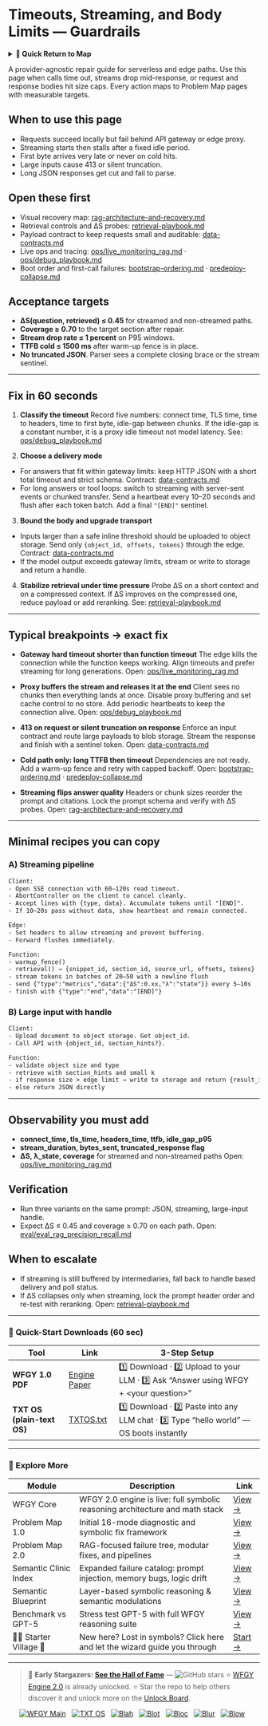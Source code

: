 # Timeouts, Streaming, and Body Limits — Guardrails

<details>
  <summary><strong>🧭 Quick Return to Map</strong></summary>

<br>

  > You are in a sub-page of **Cloud_Serverless**.  
  > To reorient, go back here:  
  >
  > - [**Cloud_Serverless** — scalable functions and event-driven pipelines](./README.md)  
  > - [**WFGY Global Fix Map** — main Emergency Room, 300+ structured fixes](../README.md)  
  > - [**WFGY Problem Map 1.0** — 16 reproducible failure modes](../../README.md)  
  >
  > Think of this page as a desk within a ward.  
  > If you need the full triage and all prescriptions, return to the Emergency Room lobby.
</details>


A provider-agnostic repair guide for serverless and edge paths. Use this page when calls time out, streams drop mid-response, or request and response bodies hit size caps. Every action maps to Problem Map pages with measurable targets.

## When to use this page

* Requests succeed locally but fail behind API gateway or edge proxy.
* Streaming starts then stalls after a fixed idle period.
* First byte arrives very late or never on cold hits.
* Large inputs cause 413 or silent truncation.
* Long JSON responses get cut and fail to parse.

## Open these first

* Visual recovery map: [rag-architecture-and-recovery.md](https://github.com/onestardao/WFGY/blob/main/ProblemMap/rag-architecture-and-recovery.md)
* Retrieval controls and ΔS probes: [retrieval-playbook.md](https://github.com/onestardao/WFGY/blob/main/ProblemMap/retrieval-playbook.md)
* Payload contract to keep requests small and auditable: [data-contracts.md](https://github.com/onestardao/WFGY/blob/main/ProblemMap/data-contracts.md)
* Live ops and tracing: [ops/live\_monitoring\_rag.md](https://github.com/onestardao/WFGY/blob/main/ProblemMap/ops/live_monitoring_rag.md) · [ops/debug\_playbook.md](https://github.com/onestardao/WFGY/blob/main/ProblemMap/ops/debug_playbook.md)
* Boot order and first-call failures: [bootstrap-ordering.md](https://github.com/onestardao/WFGY/blob/main/ProblemMap/bootstrap-ordering.md) · [predeploy-collapse.md](https://github.com/onestardao/WFGY/blob/main/ProblemMap/predeploy-collapse.md)

## Acceptance targets

* **ΔS(question, retrieved) ≤ 0.45** for streamed and non-streamed paths.
* **Coverage ≥ 0.70** to the target section after repair.
* **Stream drop rate ≤ 1 percent** on P95 windows.
* **TTFB cold ≤ 1500 ms** after warm-up fence is in place.
* **No truncated JSON**. Parser sees a complete closing brace or the stream sentinel.

---

## Fix in 60 seconds

1. **Classify the timeout**
   Record five numbers: connect time, TLS time, time to headers, time to first byte, idle-gap between chunks.
   If the idle-gap is a constant number, it is a proxy idle timeout not model latency.
   See: [ops/debug\_playbook.md](https://github.com/onestardao/WFGY/blob/main/ProblemMap/ops/debug_playbook.md)

2. **Choose a delivery mode**

* For answers that fit within gateway limits: keep HTTP JSON with a short total timeout and strict schema.
  Contract: [data-contracts.md](https://github.com/onestardao/WFGY/blob/main/ProblemMap/data-contracts.md)
* For long answers or tool loops: switch to streaming with server-sent events or chunked transfer. Send a heartbeat every 10–20 seconds and flush after each token batch. Add a final `"[END]"` sentinel.

3. **Bound the body and upgrade transport**

* Inputs larger than a safe inline threshold should be uploaded to object storage. Send only `{object_id, offsets, tokens}` through the edge.
  Contract: [data-contracts.md](https://github.com/onestardao/WFGY/blob/main/ProblemMap/data-contracts.md)
* If the model output exceeds gateway limits, stream or write to storage and return a handle.

4. **Stabilize retrieval under time pressure**
   Probe ΔS on a short context and on a compressed context. If ΔS improves on the compressed one, reduce payload or add reranking.
   See: [retrieval-playbook.md](https://github.com/onestardao/WFGY/blob/main/ProblemMap/retrieval-playbook.md)

---

## Typical breakpoints → exact fix

* **Gateway hard timeout shorter than function timeout**
  The edge kills the connection while the function keeps working. Align timeouts and prefer streaming for long generations.
  Open: [ops/live\_monitoring\_rag.md](https://github.com/onestardao/WFGY/blob/main/ProblemMap/ops/live_monitoring_rag.md)

* **Proxy buffers the stream and releases it at the end**
  Client sees no chunks then everything lands at once. Disable proxy buffering and set cache control to no store. Add periodic heartbeats to keep the connection alive.
  Open: [ops/debug\_playbook.md](https://github.com/onestardao/WFGY/blob/main/ProblemMap/ops/debug_playbook.md)

* **413 on request or silent truncation on response**
  Enforce an input contract and route large payloads to blob storage. Stream the response and finish with a sentinel token.
  Open: [data-contracts.md](https://github.com/onestardao/WFGY/blob/main/ProblemMap/data-contracts.md)

* **Cold path only: long TTFB then timeout**
  Dependencies are not ready. Add a warm-up fence and retry with capped backoff.
  Open: [bootstrap-ordering.md](https://github.com/onestardao/WFGY/blob/main/ProblemMap/bootstrap-ordering.md) · [predeploy-collapse.md](https://github.com/onestardao/WFGY/blob/main/ProblemMap/predeploy-collapse.md)

* **Streaming flips answer quality**
  Headers or chunk sizes reorder the prompt and citations. Lock the prompt schema and verify with ΔS probes.
  Open: [rag-architecture-and-recovery.md](https://github.com/onestardao/WFGY/blob/main/ProblemMap/rag-architecture-and-recovery.md)

---

## Minimal recipes you can copy

### A) Streaming pipeline

```txt
Client:
- Open SSE connection with 60–120s read timeout.
- AbortController on the client to cancel cleanly.
- Accept lines with {type, data}. Accumulate tokens until "[END]".
- If 10–20s pass without data, show heartbeat and remain connected.

Edge:
- Set headers to allow streaming and prevent buffering.
- Forward flushes immediately.

Function:
- warmup_fence()
- retrieval() → {snippet_id, section_id, source_url, offsets, tokens}
- stream tokens in batches of 20–50 with a newline flush
- send {"type":"metrics","data":{"ΔS":0.xx,"λ":"state"}} every 5–10s
- finish with {"type":"end","data":"[END]"}
```

### B) Large input with handle

```txt
Client:
- Upload document to object storage. Get object_id.
- Call API with {object_id, section_hints?}.

Function:
- validate object size and type
- retrieve with section_hints and small k
- if response size > edge limit → write to storage and return {result_id}
- else return JSON directly
```

---

## Observability you must add

* **connect\_time, tls\_time, headers\_time, ttfb, idle\_gap\_p95**
* **stream\_duration, bytes\_sent, truncated\_response flag**
* **ΔS, λ\_state, coverage** for streamed and non-streamed paths
  Open: [ops/live\_monitoring\_rag.md](https://github.com/onestardao/WFGY/blob/main/ProblemMap/ops/live_monitoring_rag.md)

## Verification

* Run three variants on the same prompt: JSON, streaming, large-input handle.
* Expect ΔS ≤ 0.45 and coverage ≥ 0.70 on each path.
  Open: [eval/eval\_rag\_precision\_recall.md](https://github.com/onestardao/WFGY/blob/main/ProblemMap/eval/eval_rag_precision_recall.md)

## When to escalate

* If streaming is still buffered by intermediaries, fall back to handle based delivery and poll status.
* If ΔS collapses only when streaming, lock the prompt header order and re-test with reranking.
  Open: [retrieval-playbook.md](https://github.com/onestardao/WFGY/blob/main/ProblemMap/retrieval-playbook.md)

---

### 🔗 Quick-Start Downloads (60 sec)

| Tool                       | Link                                                                                                                                       | 3-Step Setup                                                                             |
| -------------------------- | ------------------------------------------------------------------------------------------------------------------------------------------ | ---------------------------------------------------------------------------------------- |
| **WFGY 1.0 PDF**           | [Engine Paper](https://github.com/onestardao/WFGY/blob/main/I_am_not_lizardman/WFGY_All_Principles_Return_to_One_v1.0_PSBigBig_Public.pdf) | 1️⃣ Download · 2️⃣ Upload to your LLM · 3️⃣ Ask “Answer using WFGY + \<your question>”   |
| **TXT OS (plain-text OS)** | [TXTOS.txt](https://github.com/onestardao/WFGY/blob/main/OS/TXTOS.txt)                                                                     | 1️⃣ Download · 2️⃣ Paste into any LLM chat · 3️⃣ Type “hello world” — OS boots instantly |

---

### 🧭 Explore More

| Module                   | Description                                                                  | Link                                                                                               |
| ------------------------ | ---------------------------------------------------------------------------- | -------------------------------------------------------------------------------------------------- |
| WFGY Core                | WFGY 2.0 engine is live: full symbolic reasoning architecture and math stack | [View →](https://github.com/onestardao/WFGY/tree/main/core/README.md)                              |
| Problem Map 1.0          | Initial 16-mode diagnostic and symbolic fix framework                        | [View →](https://github.com/onestardao/WFGY/tree/main/ProblemMap/README.md)                        |
| Problem Map 2.0          | RAG-focused failure tree, modular fixes, and pipelines                       | [View →](https://github.com/onestardao/WFGY/blob/main/ProblemMap/rag-architecture-and-recovery.md) |
| Semantic Clinic Index    | Expanded failure catalog: prompt injection, memory bugs, logic drift         | [View →](https://github.com/onestardao/WFGY/blob/main/ProblemMap/SemanticClinicIndex.md)           |
| Semantic Blueprint       | Layer-based symbolic reasoning & semantic modulations                        | [View →](https://github.com/onestardao/WFGY/tree/main/SemanticBlueprint/README.md)                 |
| Benchmark vs GPT-5       | Stress test GPT-5 with full WFGY reasoning suite                             | [View →](https://github.com/onestardao/WFGY/tree/main/benchmarks/benchmark-vs-gpt5/README.md)      |
| 🧙‍♂️ Starter Village 🏡 | New here? Lost in symbols? Click here and let the wizard guide you through   | [Start →](https://github.com/onestardao/WFGY/blob/main/StarterVillage/README.md)                   |

---

> 👑 **Early Stargazers: [See the Hall of Fame](https://github.com/onestardao/WFGY/tree/main/stargazers)** — <img src="https://img.shields.io/github/stars/onestardao/WFGY?style=social" alt="GitHub stars"> ⭐ [WFGY Engine 2.0](https://github.com/onestardao/WFGY/blob/main/core/README.md) is already unlocked. ⭐ Star the repo to help others discover it and unlock more on the [Unlock Board](https://github.com/onestardao/WFGY/blob/main/STAR_UNLOCKS.md).

<div align="center">

[![WFGY Main](https://img.shields.io/badge/WFGY-Main-red?style=flat-square)](https://github.com/onestardao/WFGY)
 
[![TXT OS](https://img.shields.io/badge/TXT%20OS-Reasoning%20OS-orange?style=flat-square)](https://github.com/onestardao/WFGY/tree/main/OS)
 
[![Blah](https://img.shields.io/badge/Blah-Semantic%20Embed-yellow?style=flat-square)](https://github.com/onestardao/WFGY/tree/main/OS/BlahBlahBlah)
 
[![Blot](https://img.shields.io/badge/Blot-Persona%20Core-green?style=flat-square)](https://github.com/onestardao/WFGY/tree/main/OS/BlotBlotBlot)
 
[![Bloc](https://img.shields.io/badge/Bloc-Reasoning%20Compiler-blue?style=flat-square)](https://github.com/onestardao/WFGY/tree/main/OS/BlocBlocBloc)
 
[![Blur](https://img.shields.io/badge/Blur-Text2Image%20Engine-navy?style=flat-square)](https://github.com/onestardao/WFGY/tree/main/OS/BlurBlurBlur)
 
[![Blow](https://img.shields.io/badge/Blow-Game%20Logic-purple?style=flat-square)](https://github.com/onestardao/WFGY/tree/main/OS/BlowBlowBlow)
 

</div>

